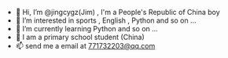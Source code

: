 - 👋 Hi, I’m @jingcygz(Jim) , I'm a People's Republic of China boy
- 👀 I’m interested in sports , English , Python and so on ...
- 🌱 I’m currently learning Python and so on ...
- 💞️ I am a primary school student (China)
- 📫 send me a email at 771732203@qq.com

<!---
jingcygz/jingcygz is a ✨ special ✨ repository because its `README.md` (this file) appears on your GitHub profile.
You can click the Preview link to take a look at your changes.
--->
